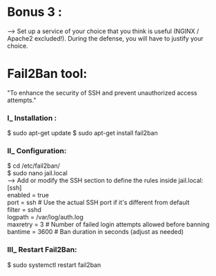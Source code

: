 <h1>Bonus 3 : </h1>
--> Set up a service of your choice that you think is useful (NGINX / Apache2 excluded!). During the defense, you will have to justify your choice.

<h1>Fail2Ban tool:</h1>
"To enhance the security of SSH and prevent unauthorized access attempts."
<h3>I_ Installation :</h3>
    $ sudo apt-get update
    $ sudo apt-get install fail2ban
<h3>II_ Configuration:</h3>
    $ cd /etc/fail2ban/<br>
    $ sudo nano jail.local<br>
    --> Add or modify the SSH section to define the rules inside jail.local:<br>
    [ssh]<br>
    enabled = true<br>
    port = ssh  # Use the actual SSH port if it's different from default<br>
    filter = sshd<br>
    logpath = /var/log/auth.log<br>
    maxretry = 3  # Number of failed login attempts allowed before banning<br>
    bantime = 3600  # Ban duration in seconds (adjust as needed)<br>
<h3>III_ Restart Fail2Ban:</h3>
    $ sudo systemctl restart fail2ban

